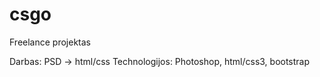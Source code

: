 # csgo

Freelance projektas

Darbas: PSD -> html/css
Technologijos: Photoshop, html/css3, bootstrap
